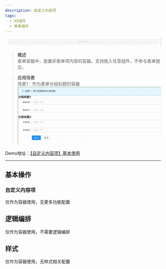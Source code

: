 ```yaml
---
description: 自定义内容项
tags:
  - UI组件
  - 表单组件
---
```


![Alt text](img/image.png)

> **概述**\
表单容器中，放置非表单项内容的容器。支持拖入任意组件，不参与表单提交。

> **应用场景**\
场景1：作为表单分组标题的容器![Alt text](img/image-1.png)

Demo地址：[【自定义内容项】基本使用](https://my.mybricks.world/mybricks-pc-page/index.html?id=470716390289477)

----

## 基本操作

### 自定义内容项

仅作为容器使用，无更多功能配置

## 逻辑编排

仅作为容器使用，不需要逻辑编排

## 样式

仅作为容器使用，无样式相关配置